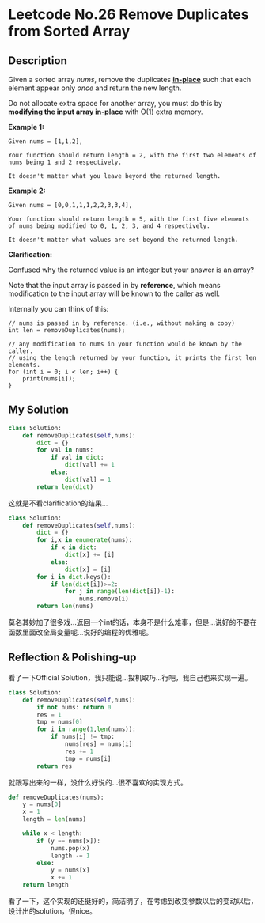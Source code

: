 # Leetcode No.26 Remove Duplicates from Sorted Array

## Description

Given a sorted array *nums*, remove the duplicates [**in-place**](https://en.wikipedia.org/wiki/In-place_algorithm) such that each element appear only *once* and return the new length.

Do not allocate extra space for another array, you must do this by **modifying the input array [in-place](https://en.wikipedia.org/wiki/In-place_algorithm)** with O(1) extra memory.

**Example 1:**

```
Given nums = [1,1,2],

Your function should return length = 2, with the first two elements of nums being 1 and 2 respectively.

It doesn't matter what you leave beyond the returned length.
```

**Example 2:**

```
Given nums = [0,0,1,1,1,2,2,3,3,4],

Your function should return length = 5, with the first five elements of nums being modified to 0, 1, 2, 3, and 4 respectively.

It doesn't matter what values are set beyond the returned length.
```

**Clarification:**

Confused why the returned value is an integer but your answer is an array?

Note that the input array is passed in by **reference**, which means modification to the input array will be known to the caller as well.

Internally you can think of this:

```
// nums is passed in by reference. (i.e., without making a copy)
int len = removeDuplicates(nums);

// any modification to nums in your function would be known by the caller.
// using the length returned by your function, it prints the first len elements.
for (int i = 0; i < len; i++) {
    print(nums[i]);
}
```

## My Solution

```python
class Solution:
    def removeDuplicates(self,nums):
        dict = {}
        for val in nums:
            if val in dict:
                dict[val] += 1
            else:
                dict[val] = 1
        return len(dict)
```

这就是不看clarification的结果...

```python
class Solution:
    def removeDuplicates(self,nums):
        dict = {}
        for i,x in enumerate(nums):
            if x in dict:
                dict[x] += [i]
            else:
                dict[x] = [i]
        for i in dict.keys():
            if len(dict[i])>=2:
                for j in range(len(dict[i])-1):
                    nums.remove(i)
        return len(nums)
```

莫名其妙加了很多戏...返回一个int的话，本身不是什么难事，但是...说好的不要在函数里面改全局变量呢...说好的编程的优雅呢。

## Reflection & Polishing-up

看了一下Official Solution，我只能说...投机取巧...行吧，我自己也来实现一遍。

```python
class Solution:
    def removeDuplicates(self,nums):
        if not nums: return 0
        res = 1
        tmp = nums[0]
        for i in range(1,len(nums)):
            if nums[i] != tmp:
                nums[res] = nums[i]
                res += 1
                tmp = nums[i]
        return res
```

就跟写出来的一样，没什么好说的...很不喜欢的实现方式。

```python
def removeDuplicates(nums):
    y = nums[0]
    x = 1
    length = len(nums)

    while x < length:
        if (y == nums[x]):
            nums.pop(x)
            length -= 1
        else:
            y = nums[x]
            x += 1
    return length
```

看了一下，这个实现的还挺好的，简洁明了，在考虑到改变参数以后的变动以后，设计出的solution，很nice。